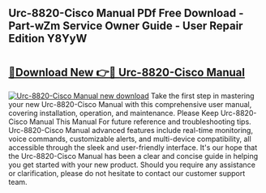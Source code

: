 ## Urc-8820-Cisco Manual PDf Free Download - Part-wZm Service Owner Guide - User Repair Edition Y8YyW

# <h2><a href="http://bc1169.oget.top/?id=Urc-8820-Cisco+Manual">🔗Download New 👉🔴 Urc-8820-Cisco Manual</a></h2>

[![Urc-8820-Cisco Manual new download](https://i.imgur.com/5g1atiW.png)](http://bc1169.oget.top/?id=Urc-8820-Cisco+Manual)
Take the first step in mastering your new Urc-8820-Cisco Manual with this comprehensive user manual, covering installation, operation, and maintenance. Please Keep Urc-8820-Cisco Manual This Manual For future reference and troubleshooting tips. Urc-8820-Cisco Manual advanced features include real-time monitoring, voice commands, customizable alerts, and multi-device compatibility, all accessible through the sleek and user-friendly interface. It's our hope that the Urc-8820-Cisco Manual has been a clear and concise guide in helping you get started with your new product. Should you require any assistance or clarification, please do not hesitate to contact our customer support team.
